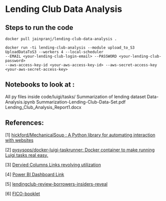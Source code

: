 # Lending Club Data Analysis

## Steps to run the code

```
docker pull jainpranj/lending-club-data-analysis .
```

```
docker run -ti lending-club-analysis --module upload_to_S3 UploadDataToS3 --workers 4 --local-scheduler 
--EMAIL <your-lending-club-login-email> --PASSWORD <your-lending-club-password> 
--aws-access-key-id <your-aws-access-key-id> --aws-secret-access-key <your-aws-secret-access-key>
```


## Notebooks to look at :
All py files inside code/luigi/tasks/
Summarization of lending dataset
Data-Analysis.ipynb
Summarization-Lending-Club-Data-Set.pdf
Lending_Club_Analysis_Report1.docx

## References:

[1] [hickford/MechanicalSoup : A Python library for automating interaction with websites](https://github.com/hickford/MechanicalSoup) 

[2] [pysysops/docker-luigi-taskrunner: Docker container to make running Luigi tasks real easy.]( https://github.com/pysysops/docker-luigi-taskrunner)

[3] [Dervied Columns Links revolving utilization](http://blog.credit.com/2013/04/what-is-revolving-utilization-65530/)

[4] [Power BI Dashboard Link](https://app.powerbi.com/viewr=eyJrIjoiNmMzZmY3ZTAtMTRiNy00NzAyLTgzZTgtM2NiNjMyZmQzZGVjIiwidCI6IjZhYmZjNzNmLWRhNjQtNDEzNy05ZjlmLTE1ZmFhZTU2ZjY4NSIsImMiOjN9)

[5] [lendingclub-review-borrowers-insiders-reveal](http://www.magnifymoney.com/blog/personal-loans/lendingclub-review-borrowers-insiders-reveal578301843)

[6] [FICO-booklet](https://www.credco.com/assets/pdfs/datasheets/FICO-booklet.pdf)
